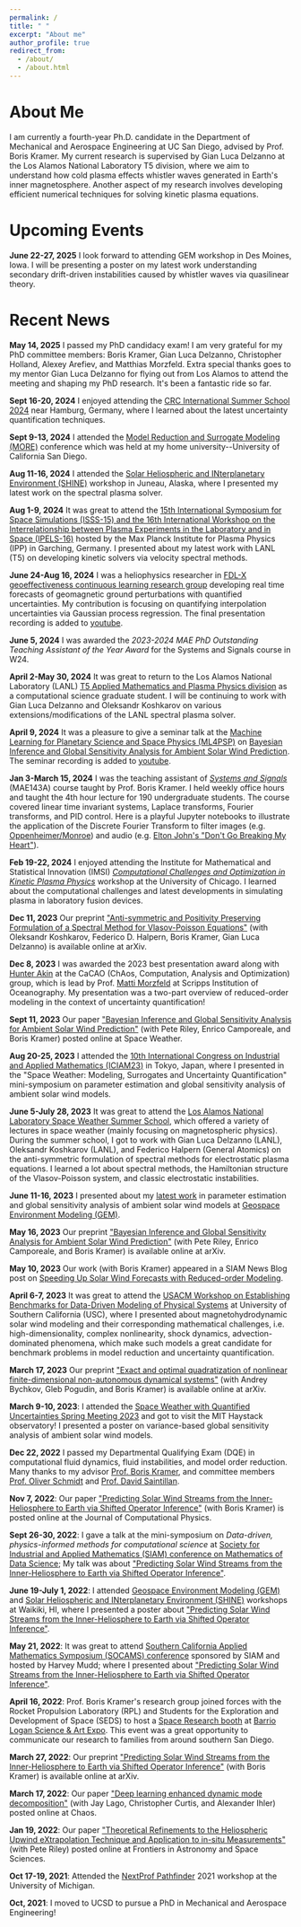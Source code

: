 ```yaml
---
permalink: /
title: " "
excerpt: "About me"
author_profile: true
redirect_from: 
  - /about/
  - /about.html
---
```


About Me
======
I am currently a fourth-year Ph.D. candidate in the Department of Mechanical and Aerospace Engineering at UC San Diego, advised by Prof. Boris Kramer. My current research is supervised by Gian Luca Delzanno at the Los Alamos National Laboratory T5 division, where we aim to understand how cold plasma effects whistler waves generated in Earth's inner magnetosphere. Another aspect of my research involves developing efficient numerical techniques for solving kinetic plasma equations.


Upcoming Events
======
**June 22-27, 2025** I look forward to attending GEM workshop in Des Moines, Iowa. I will be presenting a poster on my latest work understanding secondary drift-driven instabilities caused by whistler waves via quasilinear theory. 


Recent News
======
**May 14, 2025** I passed my PhD candidacy exam! I am very grateful for my PhD committee members: Boris Kramer, Gian Luca Delzanno, Christopher Holland, Alexey Arefiev, and Matthias Morzfeld. Extra special thanks goes to my mentor Gian Luca Delzanno for flying out from Los Alamos to attend the meeting and shaping my PhD research. It's been a fantastic ride so far.

**Sept 16-20, 2024** I enjoyed attending the [CRC International Summer School 2024](https://www.sfb1294.de/events/event/spring-school-2024) near Hamburg, Germany, where I learned about the latest uncertainty quantification techniques. 

**Sept 9-13, 2024** I attended the [Model Reduction and Surrogate Modeling (MORE)](https://more2024.sciencesconf.org/) conference which was held at my home university--University of California San Diego.

**Aug 11-16, 2024** I attended the [Solar Heliospheric and INterplanetary Environment (SHINE)](https://helioshine.org/) workshop in Juneau, Alaska, where I presented my latest work on the spectral plasma solver. 

**Aug 1-9, 2024** It was great to attend the [15th International Symposium for Space Simulations (ISSS-15) and the 16th International Workshop on the Interrelationship between Plasma Experiments in the Laboratory and in Space (IPELS-16)](https://plan.events.mpg.de/event/152/) hosted by the Max Planck Institute for Plasma Physics (IPP) in Garching, Germany. I presented about my latest work with LANL (T5) on developing kinetic solvers via velocity spectral methods.

**June 24-Aug 16, 2024** I was a heliophysics researcher in [FDL-X geoeffectiveness continuous learning research group](https://frontierdevelopmentlab.org/fdl2024) developing real time forecasts of geomagnetic ground perturbations with quantified uncertainties. My contribution is focusing on quantifying interpolation uncertainties via Gaussian process regression. The final presentation recording is added to [youtube](https://www.youtube.com/watch?v=2kMSgGC5jv8). 

**June 5, 2024** I was awarded the *2023-2024 MAE PhD Outstanding Teaching Assistant of the Year Award* for the Systems and Signals course in W24. 

**April 2-May 30, 2024** It was great to return to the Los Alamos National Laboratory (LANL) [T5 Applied Mathematics and Plasma Physics division](https://www.lanl.gov/org/ddste/aldsc/theoretical/applied-mathematics-plasma-physics/index.php) as a computational science graduate student. I will be continuing to work with Gian Luca Delzanno and Oleksandr Koshkarov on various extensions/modifications of the LANL spectral plasma solver.

**April 9, 2024** It was a pleasure to give a seminar talk at the [Machine Learning for Planetary Science and Space Physics (ML4PSP)](https://ml4psp.github.io/schedule.html) on [Bayesian Inference and Global Sensitivity Analysis for Ambient Solar Wind Prediction](https://agupubs.onlinelibrary.wiley.com/doi/10.1029/2023SW003555). The seminar recording is added to [youtube](https://www.youtube.com/watch?v=sR7qybTdw1k&themeRefresh=1).  

**Jan 3-March 15, 2024** I was the teaching assistant of [*Systems and Signals*](https://catalog.ucsd.edu/courses/MAE.html) (MAE143A) course taught by Prof. Boris Kramer. I held weekly office hours and taught the 4th hour lecture for 190 undergraduate students. The course covered linear time invariant systems, Laplace transforms, Fourier transforms, and PID control. Here is a playful Jupyter notebooks to illustrate the application of the Discrete Fourier Transform to filter images (e.g. [Oppenheimer/Monroe](https://github.com/opaliss/Signals_and_Systems_143A/blob/main/W7%20DFT.pdf)) and audio (e.g. [Elton John's "Don't Go Breaking My Heart"](https://github.com/opaliss/Signals_and_Systems_143A/blob/main/W8%20DFT%20(continued).pdf)).

**Feb 19-22, 2024** I enjoyed attending the Institute for Mathematical and Statistical Innovation (IMSI) [*Computational Challenges and Optimization in Kinetic Plasma Physics*](https://www.imsi.institute/activities/computational-challenges-and-optimization-in-kinetic-plasma-physics/) workshop at the University of Chicago. I learned about the computational challenges and latest developments in simulating plasma in laboratory fusion devices. 

**Dec 11, 2023** Our preprint ["Anti-symmetric and Positivity Preserving Formulation of a Spectral Method for Vlasov-Poisson Equations"](https://arxiv.org/abs/2312.05439) (with Oleksandr Koshkarov, Federico D. Halpern, Boris Kramer, Gian Luca Delzanno) is available online at arXiv. 

**Dec 8, 2023** I was awarded the 2023 best presentation award along with [Hunter Akin](https://hunterakins.github.io/) at the CaCAO (ChAos, Computation, Analysis and Optimization) group, which is lead by Prof. [Matti Morzfeld](https://igppweb.ucsd.edu/~mmorzfeld/) at Scripps Institution of Oceanography. My presentation was a two-part overview of reduced-order modeling in the context of uncertainty quantification!

**Sept 11, 2023** Our paper ["Bayesian Inference and Global Sensitivity Analysis for Ambient Solar Wind Prediction"](https://agupubs.onlinelibrary.wiley.com/doi/10.1029/2023SW003555) (with Pete Riley,  Enrico Camporeale, and Boris Kramer) posted online at Space Weather.

**Aug 20-25, 2023** I attended the [10th International Congress on Industrial and Applied Mathematics (ICIAM23)](https://iciam2023.org/) in Tokyo, Japan, where I presented in the "Space Weather: Modeling, Surrogates and Uncertainty Quantification" mini-symposium on parameter estimation and global sensitivity analysis of ambient solar wind models. 

**June 5-July 28, 2023** It was great to attend the [Los Alamos National Laboratory Space Weather Summer School](https://www.lanl.gov/projects/national-security-education-center/space-earth-center/space-weather-school/index.php), which offered a variety of lectures in space weather (mainly focusing on magnetospheric physics). During the summer school, I got to work with Gian Luca Delzanno (LANL), Oleksandr Koshkarov (LANL), and Federico Halpern (General Atomics) on the anti-symmetric formulation of spectral methods for electrostatic plasma equations. I learned a lot about spectral methods, the Hamiltonian structure of the Vlasov-Poisson system, and classic electrostatic instabilities.

**June 11-16, 2023** I presented about my [latest work]((https://arxiv.org/abs/2305.08009)) in parameter estimation and global sensitivity analysis of ambient solar wind models at [Geospace Environment Modeling (GEM)](https://gemworkshop.org/).

**May 16, 2023** Our preprint ["Bayesian Inference and Global Sensitivity Analysis for Ambient Solar Wind Prediction"](https://arxiv.org/abs/2305.08009) (with Pete Riley, Enrico Camporeale, and Boris Kramer) is available online at arXiv.

**May 10, 2023** Our work (with Boris Kramer) appeared in a SIAM News Blog post on [Speeding Up Solar Wind Forecasts with Reduced-order Modeling](https://sinews.siam.org/Details-Page/speeding-up-solar-wind-forecasts-with-reduced-order-modeling).

**April 6-7, 2023** It was great to attend the [USACM Workshop on Establishing Benchmarks for Data-Driven Modeling of Physical Systems](https://sites.google.com/view/usacmdatabenchmarks/home) at University of Southern California (USC), where I presented about magnetohydrodynamic solar wind modeling and their corresponding mathematical challenges, i.e. high-dimensionality, complex nonlinearity, shock dynamics, advection-dominated phenomena, which make such models a great candidate for benchmark problems in model reduction and uncertainty quantification.

**March 17, 2023** Our preprint ["Exact and optimal quadratization of nonlinear finite-dimensional non-autonomous dynamical systems"](https://arxiv.org/abs/2303.10285) (with Andrey Bychkov, Gleb Pogudin, and Boris Kramer) is available online at arXiv. 

**March 9-10, 2023**: I attended the [Space Weather with Quantified Uncertainties Spring Meeting 2023](https://linaresr.scripts.mit.edu/swqu/) and got to visit the MIT Haystack observatory! I presented a poster on variance-based global sensitivity analysis of ambient solar wind models. 

**Dec 22, 2022** I passed my Departmental Qualifying Exam (DQE) in computational fluid dynamics, fluid instabilities, and model order reduction. Many thanks to my advisor [Prof. Boris Kramer](http://kramer.ucsd.edu/), and committee members [Prof. Oliver Schmidt](https://flowphysics.ucsd.edu/) and [Prof. David Saintillan](http://stokeslet.ucsd.edu/). 

**Nov 7, 2022**: Our paper ["Predicting Solar Wind Streams from the Inner-Heliosphere to Earth via Shifted Operator Inference"](https://www.sciencedirect.com/science/article/pii/S0021999122007525?dgcid=author) (with Boris Kramer) is posted online at the Journal of Computational Physics.

**Sept 26-30, 2022**: I gave a talk at the mini-symposium on *Data-driven, physics-informed methods for computational science* at [Society for Industrial and Applied Mathematics (SIAM) conference on Mathematics of Data Science](https://www.siam.org/conferences/cm/conference/mds22); My talk was about ["Predicting Solar Wind Streams from the Inner-Heliosphere to Earth via Shifted Operator Inference"](https://arxiv.org/abs/2203.13372).

**June 19-July 1, 2022**: I attended [Geospace Environment Modeling (GEM)](https://gemworkshop.org/) and [Solar Heliospheric and INterplanetary Environment (SHINE)](https://helioshine.org/) workshops at Waikiki, HI, where I presented a poster about ["Predicting Solar Wind Streams from the Inner-Heliosphere to Earth via Shifted Operator Inference"](https://arxiv.org/abs/2203.13372).

**May 21, 2022**: It was great to attend [Southern California Applied Mathematics Symposium (SOCAMS) conference](https://www.socams.org/) sponsored by SIAM and hosted by Harvey Mudd; where I presented about ["Predicting Solar Wind Streams from the Inner-Heliosphere to Earth via Shifted Operator Inference"](https://arxiv.org/abs/2203.13372).

**April 16, 2022**: Prof. Boris Kramer's research group joined forces with the Rocket Propulsion Laboratory (RPL) and Students for the Exploration and Development of Space (SEDS) to host a [Space Research booth](https://jacobsschoolofengineering.blogspot.com/2022/04/uc-san-diego-space-and-rocket-science.html) at [Barrio Logan Science & Art Expo](https://www.barriologansae.com/). This event was a great opportunity to communicate our research to families from around southern San Diego. 

**March 27, 2022**: Our preprint ["Predicting Solar Wind Streams from the Inner-Heliosphere to Earth via Shifted Operator Inference"](https://arxiv.org/abs/2203.13372) (with Boris Kramer) is available online at arXiv. 

**March 17, 2022**: Our paper ["Deep learning enhanced dynamic mode decomposition"](https://aip.scitation.org/doi/10.1063/5.0073893) (with Jay Lago,  Christopher Curtis, and Alexander Ihler) posted online at Chaos.

**Jan 19, 2022**: Our paper ["Theoretical Refinements to the Heliospheric Upwind eXtrapolation Technique and Application to in-situ Measurements"](https://www.frontiersin.org/articles/10.3389/fspas.2021.795323/full?&utm_source=Email_to_authors_&utm_medium=Email&utm_content=T1_11.5e1_author&utm_campaign=Email_publication&field=&journalName=Frontiers_in_Astronomy_and_Space_Sciences&id=795323) (with Pete Riley) posted online at Frontiers in Astronomy and Space Sciences.

**Oct 17-19, 2021**: Attended the [NextProf Pathfinder](https://nextprof.engin.umich.edu/) 2021 workshop at the University of Michigan.

**Oct, 2021**: I moved to UCSD to pursue a PhD in Mechanical and Aerospace Engineering!